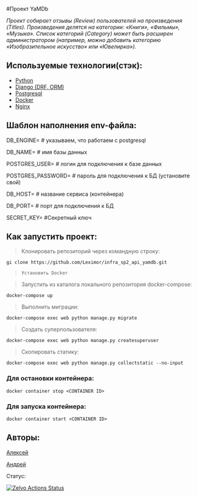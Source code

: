 #Проект YaMDb 

_Проект собирает отзывы (Review) пользователей на произведения (Titles). 
Произведения делятся на категории: «Книги», «Фильмы», «Музыка». 
Список категорий (Category) может быть расширен администратором (например, можно добавить категорию «Изобразительное искусство» или «Ювелирка»)._

## Используемые технологии(стэк):
 - [Python](https://www.python.org/)
 - [Django (DRF, ORM)](https://docs.djangoproject.com/en/4.0/releases/2.2.20/)
 - [Postgresql](https://www.postgresql.org/)
 - [Docker](https://docs.docker.com/)
 - [Nginx](https://nginx.org/ru/)



## Шаблон наполнения env-файла:

DB_ENGINE= # указываем, что работаем с postgresql

DB_NAME= # имя базы данных

POSTGRES_USER= # логин для подключения к базе данных

POSTGRES_PASSWORD= # пароль для подключения к БД (установите свой)

DB_HOST= # название сервиса (контейнера)

DB_PORT= # порт для подключения к БД 

SECRET_KEY= #Секретный ключ

## Как запустить проект:

>Клонировать репозиторий через командную строку:
```
gi clone https://github.com/Leximor/infra_sp2_api_yamdb.git
```

>```Установить Docker```

>Запустить из каталога локального репозитория docker-compose:

```
docker-compose up
```

>Выполнить миграции:
```
docker-compose exec web python manage.py migrate
```
>Cоздать суперпользователя:
```
docker-compose exec web python manage.py createsuperuser
```
>Скопировать статику:
```
docker-compose exec web python manage.py collectstatic --no-input
```

### Для остановки контейнера:
``` 
docker container stop <CONTAINER ID> 
```
### Для запуска контейнера:
```
docker container start <CONTAINER ID>
```
## Авторы: 
[Алексей](https://github.com/leximor)

[Андрей](https://github.com/andreysdrv)

Статус:

[![Zelvo Actions Status](https://github.com/Leximor/yamdb_final/workflows/yamdb_workflow.yml/badge.svg)](https://github.com/Leximor/yamdb_final/actions)